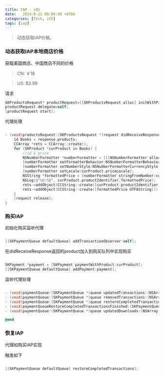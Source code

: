 ```yaml
---
title: IAP - iOS
date:   2014-8-21 00:00:00 +0700
categories: [Tech, iOS]
tags: [iap]
---
```


>动态获取IAP价格。


### 动态获取IAP本地商店价格

获取美国商店、中国商店不同的价格

>CN:  ￥18

>US:  $2.99

请求

```objectivec
SKProductsRequest* productRequest=[[SKProductsRequest alloc] initWithProductIdentifiers:aProductSet];
productRequest.delegate=self;
[productRequest start];
```




代理处理

```objectivec

- (void)productsRequest:(SKProductsRequest *)request didReceiveResponse:(SKProductsResponse *)response {
    id Books = response.products;
    CCArray *rets = CCArray::create();
    for (SKProduct *curProduct in Books) {
        //id & price
        NSNumberFormatter *numberFormatter = [[[NSNumberFormatter alloc] init] autorelease];
        [numberFormatter setFormatterBehavior:NSNumberFormatterBehavior10_4];
        [numberFormatter setNumberStyle:NSNumberFormatterCurrencyStyle];
        [numberFormatter setLocale:curProduct.priceLocale];
        NSString *formattedPrice = [numberFormatter stringFromNumber:curProduct.price];
		NSLog(@"%@:%@", curProduct.productIdentifier,formattedPrice);
        rets->addObject(CCString::create([curProduct.productIdentifier UTF8String]));
        rets->addObject(CCString::create([formattedPrice UTF8String]));
    }
    [request release];
}

```



### 购买IAP

初始化购买监听代理

```objectivec

[[SKPaymentQueue defaultQueue] addTransactionObserver:self];

```

在didReceiveResponse返回的product加入到购买队列中实现购买

```objectivec

SKPayment *payment = [SKPayment paymentWithProduct:curProduct];
[[SKPaymentQueue defaultQueue] addPayment:payment];

```


监听代理处理

```objectivec

- (void)paymentQueue:(SKPaymentQueue *)queue updatedTransactions:(NSArray *)transactions
- (void)paymentQueue:(SKPaymentQueue *)queue removedTransactions:(NSArray *)transactions
- (void)paymentQueue:(SKPaymentQueue *)queue restoreCompletedTransactionsFailedWithError:(NSError *)error
- (void)paymentQueueRestoreCompletedTransactionsFinished:(SKPaymentQueue *)queue
- (void)paymentQueue:(SKPaymentQueue *)queue updatedDownloads:(NSArray *)downloads

@end

```


### 恢复IAP

代理如购买IAP实现

触发如下

```objectivec

[[SKPaymentQueue defaultQueue] restoreCompletedTransactions];

```


